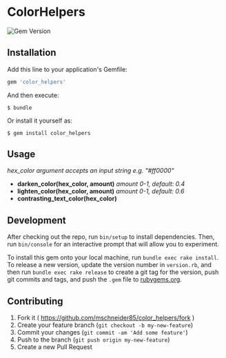 # ColorHelpers
<img src="https://badge.fury.io/rb/color_helpers.svg" alt="Gem Version" />

## Installation

Add this line to your application's Gemfile:

```ruby
gem 'color_helpers'
```

And then execute:

    $ bundle

Or install it yourself as:

    $ gem install color_helpers

## Usage
_hex_color argument accepts an input string e.g. "#ff0000"_

* **darken_color(hex_color, amount)** _amount 0-1, default: 0.4_
* **lighten_color(hex_color, amount)** _amount 0-1, default: 0.6_
* **contrasting_text_color(hex_color)**


## Development

After checking out the repo, run `bin/setup` to install dependencies. Then, run `bin/console` for an interactive prompt that will allow you to experiment.

To install this gem onto your local machine, run `bundle exec rake install`. To release a new version, update the version number in `version.rb`, and then run `bundle exec rake release` to create a git tag for the version, push git commits and tags, and push the `.gem` file to [rubygems.org](https://rubygems.org).

## Contributing

1. Fork it ( https://github.com/mschneider85/color_helpers/fork )
2. Create your feature branch (`git checkout -b my-new-feature`)
3. Commit your changes (`git commit -am 'Add some feature'`)
4. Push to the branch (`git push origin my-new-feature`)
5. Create a new Pull Request
